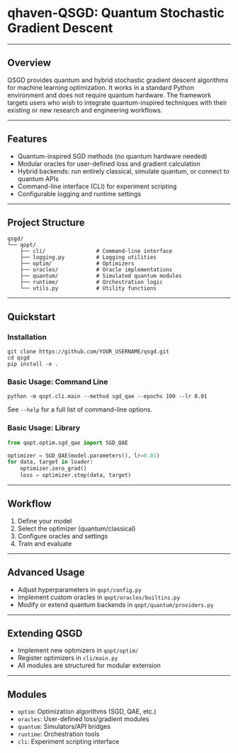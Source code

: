 # qhaven-QSGD: Quantum Stochastic Gradient Descent


---

## Overview

QSGD provides quantum and hybrid stochastic gradient descent algorithms for machine learning optimization. It works in a standard Python environment and does not require quantum hardware. The framework targets users who wish to integrate quantum-inspired techniques with their existing or new research and engineering workflows.

---

## Features

- Quantum-inspired SGD methods (no quantum hardware needed)
- Modular oracles for user-defined loss and gradient calculation
- Hybrid backends: run entirely classical, simulate quantum, or connect to quantum APIs
- Command-line interface (CLI) for experiment scripting
- Configurable logging and runtime settings

---

## Project Structure

```
qsgd/
└── qopt/
    ├── cli/                # Command-line interface
    ├── logging.py          # Logging utilities
    ├── optim/              # Optimizers
    ├── oracles/            # Oracle implementations
    ├── quantum/            # Simulated quantum modules
    ├── runtime/            # Orchestration logic
    └── utils.py            # Utility functions
```

---

## Quickstart

### Installation

```shell
git clone https://github.com/YOUR_USERNAME/qsgd.git
cd qsgd
pip install -e .
```

### Basic Usage: Command Line

```shell
python -m qopt.cli.main --method sgd_qae --epochs 100 --lr 0.01
```

See `--help` for a full list of command-line options.

### Basic Usage: Library

```python
from qopt.optim.sgd_qae import SGD_QAE

optimizer = SGD_QAE(model.parameters(), lr=0.01)
for data, target in loader:
    optimizer.zero_grad()
    loss = optimizer.step(data, target)
```

---

## Workflow

1. Define your model
2. Select the optimizer (quantum/classical)
3. Configure oracles and settings
4. Train and evaluate

---

## Advanced Usage

- Adjust hyperparameters in `qopt/config.py`
- Implement custom oracles in `qopt/oracles/builtins.py`
- Modify or extend quantum backends in `qopt/quantum/providers.py`

---

## Extending QSGD

- Implement new optimizers in `qopt/optim/`
- Register optimizers in `cli/main.py`
- All modules are structured for modular extension



---

## Modules

- `optim`: Optimization algorithms (SGD, QAE, etc.)
- `oracles`: User-defined loss/gradient modules
- `quantum`: Simulators/API bridges
- `runtime`: Orchestration tools
- `cli`: Experiment scripting interface
